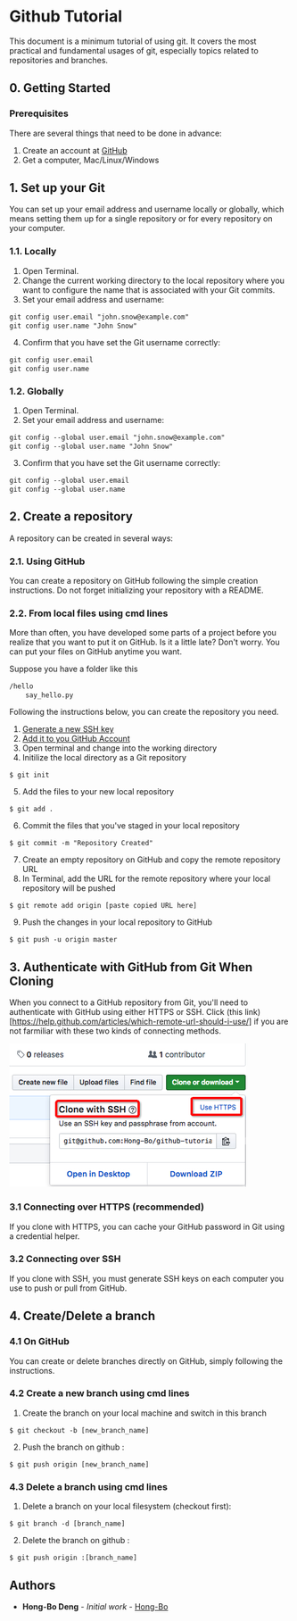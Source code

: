 # Github Tutorial
This document is a minimum tutorial of using git. It covers the most practical and fundamental usages of git, especially topics related to repositories and branches.

## 0. Getting Started

### Prerequisites

There are several things that need to be done in advance:
1. Create an account at [GitHub](https://pages.github.com/)
2. Get a computer, Mac/Linux/Windows

## 1. Set up your Git

You can set up your email address and username locally or globally, which means setting them up for a single repository or for every repository on your computer.

### 1.1. Locally

1. Open Terminal.
2. Change the current working directory to the local repository where you want to configure the name that is associated with your Git commits.
3. Set your email address and username:

```
git config user.email "john.snow@example.com"
git config user.name "John Snow"
```

4. Confirm that you have set the Git username correctly:
```
git config user.email 
git config user.name
```

### 1.2. Globally

1. Open Terminal.
2. Set your email address and username:

```
git config --global user.email "john.snow@example.com"
git config --global user.name "John Snow"
```

3. Confirm that you have set the Git username correctly:
```
git config --global user.email 
git config --global user.name
```

## 2. Create a repository

A repository can be created in several ways:

### 2.1. Using GitHub

You can create a repository on GitHub following the simple creation instructions. Do not forget initializing your repository with a README.

### 2.2. From local files using cmd lines

More than often, you have developed some parts of a project before you realize that you want to put it on GitHub. Is it a little late? Don't worry. You can put your files on GitHub anytime you want.

Suppose you have a folder like this
```
/hello
    say_hello.py
```
Following the instructions below, you can create the repository you need.
1. [Generate a new SSH key](https://help.github.com/articles/generating-a-new-ssh-key-and-adding-it-to-the-ssh-agent/)
2. [Add it to you GitHub Account](https://help.github.com/articles/adding-a-new-gpg-key-to-your-github-account/)
3. Open terminal and change into the working directory
4. Initilize the local directory as a Git repository
```
$ git init
```
5. Add the files to your new local repository
```
$ git add .
```
6. Commit the files that you've staged in your local repository
```
$ git commit -m "Repository Created"
```
7. Create an empty repository on GitHub and copy the remote repository URL
8. In Terminal, add the URL for the remote repository where your local repository will be pushed
```
$ git remote add origin [paste copied URL here]
```
9. Push the changes in your local repository to GitHub
```
$ git push -u origin master
```

## 3. Authenticate with GitHub from Git When Cloning

When you connect to a GitHub repository from Git, you'll need to authenticate with GitHub using either HTTPS or SSH. Click (this link)[https://help.github.com/articles/which-remote-url-should-i-use/] if you are not farmiliar with these two kinds of connecting methods.

![Image text](img/ssh_https.jpg)

### 3.1 Connecting over HTTPS (recommended)
If you clone with HTTPS, you can cache your GitHub password in Git using a credential helper.

### 3.2 Connecting over SSH
If you clone with SSH, you must generate SSH keys on each computer you use to push or pull from GitHub.

## 4. Create/Delete a branch

### 4.1 On GitHub

You can create or delete branches directly on GitHub, simply following the instructions.

### 4.2 Create a new branch using cmd lines
1. Create the branch on your local machine and switch in this branch
```
$ git checkout -b [new_branch_name]
```
2. Push the branch on github :
```
$ git push origin [new_branch_name]
```

### 4.3 Delete a branch using cmd lines
1. Delete a branch on your local filesystem (checkout first):
```
$ git branch -d [branch_name]
```
2. Delete the branch on github :
```
$ git push origin :[branch_name]
```

## Authors

* **Hong-Bo Deng** - *Initial work* - [Hong-Bo](https://github.com/Hong-Bo)

